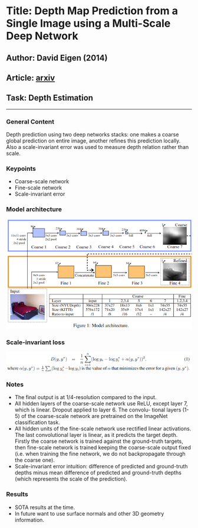 # Title: Depth Map Prediction from a Single Image using a Multi-Scale Deep Network
## Author: David Eigen (2014)
## Article: [arxiv](https://arxiv.org/pdf/1406.2283.pdf)
## Task: Depth Estimation 
___

### General Content
Depth prediction using two deep networks stacks: one makes a coarse global prediction on entire image, another refines this prediction locally. Also a scale-invariant error was used to measure depth relation rather than scale.

### Keypoints
* Coarse-scale network
* Fine-scale network
* Scale-invariant error

### Model architecture
![Model architecture](media/architecture.png)  
### Scale-invariant loss
![Loss](media/loss.png)

### Notes

* The final output is at 1/4-resolution compared to the input.
* All hidden layers of the coarse-scale network use ReLU, except layer 7, which is linear. Dropout applied to layer 6. The convolu-
tional layers (1-5) of the coarse-scale network are pretrained on the ImageNet classification task.
* All hidden units of the fine-scale network use rectified linear activations. The last convolutional layer is linear, as it predicts the target depth. Firstly the coarse network is trained against the ground-truth targets, then fine-scale network is trained keeping the coarse-scale output fixed (i.e. when training the fine network, we do not backpropagate through the coarse one).
* Scale-invariant error intuition: difference of predicted and ground-truth depths minus mean difference of predicted and ground-truth depths (which represents the scale of the prediction).

### Results
* SOTA results at the time.
* In future want to use surface normals and other 3D geometry information.